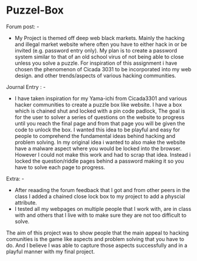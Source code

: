 # Puzzel-Box

Forum post: -
- My Project is themed off deep web black markets. Mainly the hacking and illegal market website where often you have to either hack in or be invited (e.g. password entry only). My plan is to create a password system similar to that of an old school virus of not being able to close unless you solve a puzzle. For inspiration of this assignment i have chosen the phenomenon of Cicada 3031 to be incorporated into my web design. and other trends/aspects of various hacking communities.

Journal Entry : -
- I have taken inspiration for my Yama-ichi from Cicada3301 and various hacker communities to create a puzzle box like website. I have a box which is chained shut and locked with a pin code padlock, The goal is for the user to solver a series of questions on the website to progress until you reach the final page and from that page you will be given the code to unlock the box. I wanted this idea to be playful and easy for people to comprehend the fundamental ideas behind hacking and problem solving. In my original idea i wanted to also make the website have a malware aspect where you would be locked into the browser. However I could not make this work and had to scrap that idea. Instead i locked the question/riddle pages behind a password making it so you have to solve each page to progress. 

Extra: -
- After reaading the forum feedback that I got and from other peers in the class I added a chained close lock box to my project to add a physcial attribute.
- I tested all my webpages on multiple people that I work with, are in class with and others that I live with to make sure they are not too difficult to solve.

The aim of this project was to show people that the main appeal to hacking comunities is the game like aspects and problem solving that you have to do. And I believe I was able to capture those aspects successfully and in a playful manner with my final project.

